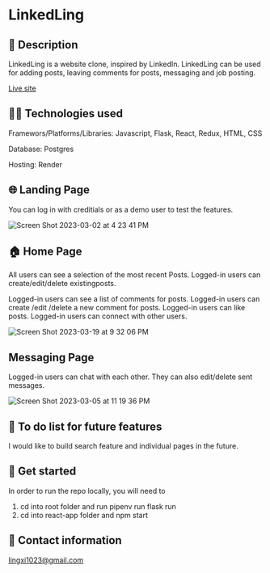 # LinkedLing



## 🧐 Description
LinkedLing is a website clone, inspired by LinkedIn. LinkedLing can be used for adding posts, leaving comments for posts, messaging and job posting.

[Live site](https://linkedling.onrender.com)


## 👩‍💻 Technologies used
Framewors/Platforms/Libraries:
Javascript, Flask, React, Redux, HTML, CSS

Database:
Postgres

Hosting:
Render


## 🌐 Landing Page

You can log in with creditials or as a demo user to test the features.

![Screen Shot 2023-03-02 at 4 23 41 PM](https://user-images.githubusercontent.com/113320584/222599643-c6a9df11-13f4-43a3-9152-4774e3bb2964.png)


## 🏠 Home Page

All users can see a selection of the most recent Posts.
Logged-in users can create/edit/delete existingposts.


Logged-in users can see a list of comments for posts.
Logged-in users can create /edit /delete a new comment for posts.
Logged-in users can like posts.
Logged-in users can connect with other users.

![Screen Shot 2023-03-19 at 9 32 06 PM](https://user-images.githubusercontent.com/113320584/226247621-4427c1bd-21ca-48b1-89b9-0421e48e2a65.png)


## Messaging Page
Logged-in users can chat with each other. They can also edit/delete sent messages.

![Screen Shot 2023-03-05 at 11 19 36 PM](https://user-images.githubusercontent.com/113320584/223044060-d60bf6b9-cf75-4b84-969d-2d8f35493cb7.png)


## 🚧 To do list for future features
I would like to build search feature and individual pages in the future.


## 🏁 Get started
In order to run the repo locally, you will need to
1. cd into root folder and run pipenv run flask run
2. cd into react-app folder and npm start



## 📝 Contact information
lingxi1023@gmail.com
